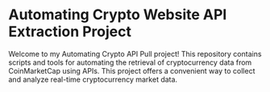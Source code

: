 # Automating Crypto Website API Extraction Project

Welcome to my Automating Crypto API Pull project! This repository contains scripts and tools for automating the retrieval of cryptocurrency data from CoinMarketCap using APIs. This project offers a convenient way to collect and analyze real-time cryptocurrency market data.

